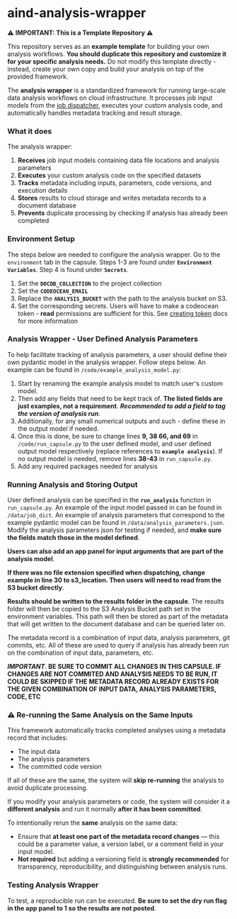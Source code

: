 # aind-analysis-wrapper

⚠️ **IMPORTANT: This is a Template Repository** ⚠️

This repository serves as an **example template** for building your own analysis workflows. **You should duplicate this repository and customize it for your specific analysis needs.** Do not modify this template directly - instead, create your own copy and build your analysis on top of the provided framework.

The **analysis wrapper** is a standardized framework for running large-scale data analysis workflows on cloud infrastructure. It processes job input models from the [job dispatcher](https://github.com/AllenNeuralDynamics/aind-analysis-job-dispatch), executes your custom analysis code, and automatically handles metadata tracking and result storage.

### What it does

The analysis wrapper:
1. **Receives** job input models containing data file locations and analysis parameters
2. **Executes** your custom analysis code on the specified datasets
3. **Tracks** metadata including inputs, parameters, code versions, and execution details
4. **Stores** results to cloud storage and writes metadata records to a document database
5. **Prevents** duplicate processing by checking if analysis has already been completed

### Environment Setup
The steps below are needed to configure the analysis wrapper. Go to the `environment` tab in the capsule. Steps 1-3 are found under **`Environment Variables`**. Step 4 is found under **`Secrets`**.
1. Set the **`DOCDB_COLLECTION`** to the project collection
2. Set the **`CODEOCEAN_EMAIL`** 
3. Replace the **`ANALYSIS_BUCKET`** with the path to the analysis bucket on S3.
4. Set the corresponding secrets. Users will have to make a codeocean token - **read** permissions are sufficient for this. See [creating token](https://docs.codeocean.com/user-guide/code-ocean-api/authentication#to-create-an-access-token) docs for more information

### Analysis Wrapper - User Defined Analysis Parameters
To help facilitate tracking of analysis parameters, a user should define their own pydantic model in the analysis wrapper. Follow steps below. An example can be found in `/code/example_analysis_model.py`:

1. Start by renaming the example analysis model to match user's custom model.
2. Then add any fields that need to be kept track of. **The listed fields are just examples, not a requirement**. ***Recommended to add a field to tag the version of analysis run***.
3. Additionally, for any small numerical outputs and such - define these in the output model if needed.
4. Once this is done, be sure to change lines **9, 38 66, and 69** in `/code/run_capsule.py` to the user defined model, and user defined output model respectively (replace references to **`example analysis`**). If no output model is needed, remove lines **38-43** in `run_capsule.py`.
5. Add any required packages needed for analysis

### Running Analysis and Storing Output
User defined analysis can be specified in the **`run_analysis`** function in `run_capsule.py`. An example of the input model passed in can be found in `/data/job_dict`. An example of analysis parameters that correspond to the example pydantic model can be found in `/data/analysis_parameters.json`. Modify the analysis parameters json for testing if needed, and **make sure the fields match those in the model defined**.

**Users can also add an app panel for input arguments that are part of the analysis model**.

**If there was no file extension specified when dispatching, change example in line 30 to s3_location. Then users will need to read from the S3 bucket directly**.

**Results should be written to the results folder in the capsule**. The results folder will then be copied to the S3 Analysis Bucket path set in the environment variables. This path will then be stored as part of the metadata that will get written to the document database and can be queried later on.

The metadata record is a combination of input data, analysis parameters, git commits, etc. All of these are used to query if analysis has already been run on the combination of input data, parameters, etc.

***IMPORTANT***. **BE SURE TO COMMIT ALL CHANGES IN THIS CAPSULE. IF CHANGES ARE NOT COMMITED AND ANALYSIS NEEDS TO BE RUN, IT COULD BE SKIPPED IF THE METADATA RECORD ALREADY EXISTS FOR THE GIVEN COMBINATION OF INPUT DATA, ANALYSIS PARAMETERS, CODE, ETC**

### ⚠️ Re-running the Same Analysis on the Same Inputs

This framework automatically tracks completed analyses using a metadata record that includes:
- The input data
- The analysis parameters
- The committed code version

If all of these are the same, the system will **skip re-running** the analysis to avoid duplicate processing.

If you modify your analysis parameters or code, the system will consider it a **different analysis** and run it normally **after it has been committed**.

To intentionally rerun the **same** analysis on the same data:
- Ensure that **at least one part of the metadata record changes** — this could be a parameter value, a version label, or a comment field in your input model.
- **Not required** but adding a versioning field is **strongly recommended** for transparency, reproducibility, and distinguishing between analysis runs.

### Testing Analysis Wrapper
To test, a reproducible run can be executed. **Be sure to set the dry run flag in the app panel to 1 so the results are not posted**.
